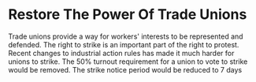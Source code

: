 Restore The Power Of Trade Unions
=================================

Trade unions provide a way for workers' interests to be represented and 
defended. The right to strike is an important part of the right to 
protest. Recent changes to industrial action rules has made it much 
harder for unions to strike. The 50% turnout requirement for a union 
to vote to strike would be removed. The strike notice period would be 
reduced to 7 days